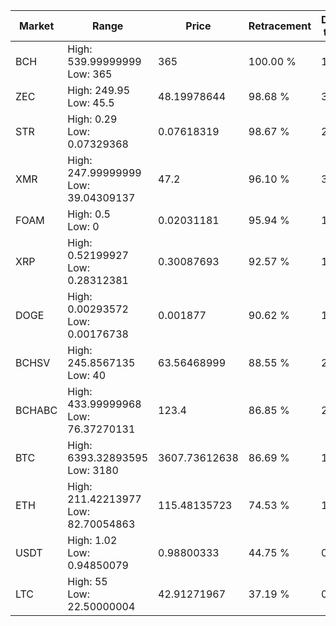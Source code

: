 | Market | Range | Price| Retracement | Doubles to 50% |
| --- | --- | --- | --- | --- |
| BCH | High: 539.99999999<br />Low: 365 | 365 | 100.00 % | 1.24 |
| ZEC | High: 249.95<br />Low: 45.5 | 48.19978644 | 98.68 % | 3.06 |
| STR | High: 0.29<br />Low: 0.07329368 | 0.07618319 | 98.67 % | 2.38 |
| XMR | High: 247.99999999<br />Low: 39.04309137 | 47.2 | 96.10 % | 3.04 |
| FOAM | High: 0.5<br />Low: 0 | 0.02031181 | 95.94 % | 12.31 |
| XRP | High: 0.52199927<br />Low: 0.28312381 | 0.30087693 | 92.57 % | 1.34 |
| DOGE | High: 0.00293572<br />Low: 0.00176738 | 0.001877 | 90.62 % | 1.25 |
| BCHSV | High: 245.8567135<br />Low: 40 | 63.56468999 | 88.55 % | 2.25 |
| BCHABC | High: 433.99999968<br />Low: 76.37270131 | 123.4 | 86.85 % | 2.07 |
| BTC | High: 6393.32893595<br />Low: 3180 | 3607.73612638 | 86.69 % | 1.33 |
| ETH | High: 211.42213977<br />Low: 82.70054863 | 115.48135723 | 74.53 % | 1.27 |
| USDT | High: 1.02<br />Low: 0.94850079 | 0.98800333 | 44.75 % | 0.00 |
| LTC | High: 55<br />Low: 22.50000004 | 42.91271967 | 37.19 % | 0.00 |
